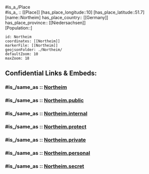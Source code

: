 ﻿---
confidential: public
isDeleted: false
location:
- 51.7
- 10
mapmarker: city
mapzoom:
- 7
- 12
SpocWebEntityId: 32960
tags:
- geo/City
type: City
---

#is_a_/Place  
#is_a_ :: [[Place]] 
[has_place_longitude::10] 
[has_place_latitude::51.7] 
[name::Northeim] 
has_place_country:: [[Germany]]  
has_place_province:: [[Niedersachsen]]  
[Population::] 



```leaflet
id: Northeim
coordinates: [[Northeim]] 
markerFile: [[Northeim]] 
geojsonFolder: ./Northeim/
defaultZoom: 10 
maxZoom: 18
```


## Confidential Links & Embeds: 

### #is_/same_as :: [Northeim](/_Standards/Earth/Continent/Europe/Europe~Central/Germany/Germany~West/Niedersachsen/counties~Niedersachsen/Northeim.md) 

### #is_/same_as :: [Northeim.public](/_public/Earth/Continent/Europe/Europe~Central/Germany/Germany~West/Niedersachsen/counties~Niedersachsen/Northeim.public.md) 

### #is_/same_as :: [Northeim.internal](/_internal/Earth/Continent/Europe/Europe~Central/Germany/Germany~West/Niedersachsen/counties~Niedersachsen/Northeim.internal.md) 

### #is_/same_as :: [Northeim.protect](/_protect/Earth/Continent/Europe/Europe~Central/Germany/Germany~West/Niedersachsen/counties~Niedersachsen/Northeim.protect.md) 

### #is_/same_as :: [Northeim.private](/_private/Earth/Continent/Europe/Europe~Central/Germany/Germany~West/Niedersachsen/counties~Niedersachsen/Northeim.private.md) 

### #is_/same_as :: [Northeim.personal](/_personal/Earth/Continent/Europe/Europe~Central/Germany/Germany~West/Niedersachsen/counties~Niedersachsen/Northeim.personal.md) 

### #is_/same_as :: [Northeim.secret](/_secret/Earth/Continent/Europe/Europe~Central/Germany/Germany~West/Niedersachsen/counties~Niedersachsen/Northeim.secret.md)

